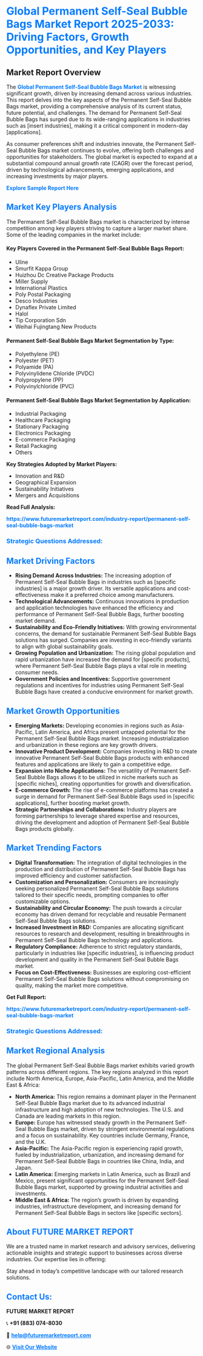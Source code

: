 <h1 style="color: #007BFF;">Global Permanent Self-Seal Bubble Bags Market Report 2025-2033: Driving Factors, Growth Opportunities, and Key Players</h1>

<section id="overview">
<h2>Market Report Overview</h2>
<p>The <a href="https://www.futuremarketreport.com/industry-report/permanent-self-seal-bubble-bags-market" style="color: #007BFF; text-decoration: none;"><strong>Global Permanent Self-Seal Bubble Bags Market</strong></a> is witnessing significant growth, driven by increasing demand across various industries. This report delves into the key aspects of the Permanent Self-Seal Bubble Bags market, providing a comprehensive analysis of its current status, future potential, and challenges. The demand for Permanent Self-Seal Bubble Bags has surged due to its wide-ranging applications in industries such as [insert industries], making it a critical component in modern-day [applications].</p>
<p>As consumer preferences shift and industries innovate, the Permanent Self-Seal Bubble Bags market continues to evolve, offering both challenges and opportunities for stakeholders. The global market is expected to expand at a substantial compound annual growth rate (CAGR) over the forecast period, driven by technological advancements, emerging applications, and increasing investments by major players.</p>
</section>

<section id="overview">
<p><a href="https://www.futuremarketreport.com/request-sample/reportId=85284" style="color: #007BFF; text-decoration: none;"><strong>Explore Sample Report Here</strong></a></p>
</section>

<section id="key-players">
<h2 style="color: #007BFF;">Market Key Players Analysis</h2>
<p>The Permanent Self-Seal Bubble Bags market is characterized by intense competition among key players striving to capture a larger market share. Some of the leading companies in the market include:</p>
<h4>Key Players Covered in the Permanent Self-Seal Bubble Bags Report:</h4>
<ul><li>Uline</li><li>Smurfit Kappa Group</li><li>Huizhou Dc Creative Package Products</li><li>Miller Supply</li><li>International Plastics</li><li>Poly Postal Packaging</li><li>Desco Industries</li><li>Dynaflex Private Limited</li><li>Halol</li><li>Tip Corporation Sdn</li><li>Weihai Fujingtang New Products</li></ul>
<h4>Permanent Self-Seal Bubble Bags Market Segmentation by Type:</h4>
<ul><li>Polyethylene (PE)</li><li>Polyester (PET)</li><li>Polyamide (PA)</li><li>Polyvinylidene Chloride (PVDC)</li><li>Polypropylene (PP)</li><li>Polyvinylchloride (PVC)</li></ul>

<h4>Permanent Self-Seal Bubble Bags Market Segmentation by Application:</h4>
<ul><li>Industrial Packaging</li><li>Healthcare Packaging</li><li>Stationary Packaging</li><li>Electronics Packaging</li><li>E-commerce Packaging</li><li>Retail Packaging</li><li>Others</li></ul>
<p><strong>Key Strategies Adopted by Market Players:</strong></p>
<ul>
<li>Innovation and R&D</li>
<li>Geographical Expansion</li>
<li>Sustainability Initiatives</li>
<li>Mergers and Acquisitions</li>
</ul>
</section>

<section>
<p><strong>Read Full Analysis: </strong></p><a href="https://www.futuremarketreport.com/industry-report/permanent-self-seal-bubble-bags-market" style="color: #007BFF; text-decoration: none;"><strong>https://www.futuremarketreport.com/industry-report/permanent-self-seal-bubble-bags-market</strong></a>
<h3 style="color: #007BFF;">Strategic Questions Addressed:</h3>
</section>

<section id="driving-factors">
<h2 style="color: #007BFF;">Market Driving Factors</h2>
<ul>
<li><strong>Rising Demand Across Industries:</strong> The increasing adoption of Permanent Self-Seal Bubble Bags in industries such as [specific industries] is a major growth driver. Its versatile applications and cost-effectiveness make it a preferred choice among manufacturers.</li>
<li><strong>Technological Advancements:</strong> Continuous innovations in production and application technologies have enhanced the efficiency and performance of Permanent Self-Seal Bubble Bags, further boosting market demand.</li>
<li><strong>Sustainability and Eco-Friendly Initiatives:</strong> With growing environmental concerns, the demand for sustainable Permanent Self-Seal Bubble Bags solutions has surged. Companies are investing in eco-friendly variants to align with global sustainability goals.</li>
<li><strong>Growing Population and Urbanization:</strong> The rising global population and rapid urbanization have increased the demand for [specific products], where Permanent Self-Seal Bubble Bags plays a vital role in meeting consumer needs.</li>
<li><strong>Government Policies and Incentives:</strong> Supportive government regulations and incentives for industries using Permanent Self-Seal Bubble Bags have created a conducive environment for market growth.</li>
</ul>
</section>

<section id="growth-opportunities">
<h2 style="color: #007BFF;">Market Growth Opportunities</h2>
<ul>
<li><strong>Emerging Markets:</strong> Developing economies in regions such as Asia-Pacific, Latin America, and Africa present untapped potential for the Permanent Self-Seal Bubble Bags market. Increasing industrialization and urbanization in these regions are key growth drivers.</li>
<li><strong>Innovative Product Development:</strong> Companies investing in R&D to create innovative Permanent Self-Seal Bubble Bags products with enhanced features and applications are likely to gain a competitive edge.</li>
<li><strong>Expansion into Niche Applications:</strong> The versatility of Permanent Self-Seal Bubble Bags allows it to be utilized in niche markets such as [specific niches], creating opportunities for growth and diversification.</li>
<li><strong>E-commerce Growth:</strong> The rise of e-commerce platforms has created a surge in demand for Permanent Self-Seal Bubble Bags used in [specific applications], further boosting market growth.</li>
<li><strong>Strategic Partnerships and Collaborations:</strong> Industry players are forming partnerships to leverage shared expertise and resources, driving the development and adoption of Permanent Self-Seal Bubble Bags products globally.</li>
</ul>
</section>

<section id="trending-factors">
<h2 style="color: #007BFF;">Market Trending Factors</h2>
<ul>
<li><strong>Digital Transformation:</strong> The integration of digital technologies in the production and distribution of Permanent Self-Seal Bubble Bags has improved efficiency and customer satisfaction.</li>
<li><strong>Customization and Personalization:</strong> Consumers are increasingly seeking personalized Permanent Self-Seal Bubble Bags solutions tailored to their specific needs, prompting companies to offer customizable options.</li>
<li><strong>Sustainability and Circular Economy:</strong> The push towards a circular economy has driven demand for recyclable and reusable Permanent Self-Seal Bubble Bags solutions.</li>
<li><strong>Increased Investment in R&D:</strong> Companies are allocating significant resources to research and development, resulting in breakthroughs in Permanent Self-Seal Bubble Bags technology and applications.</li>
<li><strong>Regulatory Compliance:</strong> Adherence to strict regulatory standards, particularly in industries like [specific industries], is influencing product development and quality in the Permanent Self-Seal Bubble Bags market.</li>
<li><strong>Focus on Cost-Effectiveness:</strong> Businesses are exploring cost-efficient Permanent Self-Seal Bubble Bags solutions without compromising on quality, making the market more competitive.</li>
</ul>
</section>

<section>
<p><strong>Get Full Report: </strong></p><a href="https://www.futuremarketreport.com/industry-report/permanent-self-seal-bubble-bags-market" style="color: #007BFF; text-decoration: none;"><strong>https://www.futuremarketreport.com/industry-report/permanent-self-seal-bubble-bags-market</strong></a>
<h3 style="color: #007BFF;">Strategic Questions Addressed:</h3>
</section>


<section id="regional-analysis">
<h2 style="color: #007BFF;">Market Regional Analysis</h2>
<p>The global Permanent Self-Seal Bubble Bags market exhibits varied growth patterns across different regions. The key regions analyzed in this report include North America, Europe, Asia-Pacific, Latin America, and the Middle East & Africa:</p>
<ul>
<li><strong>North America:</strong> This region remains a dominant player in the Permanent Self-Seal Bubble Bags market due to its advanced industrial infrastructure and high adoption of new technologies. The U.S. and Canada are leading markets in this region.</li>
<li><strong>Europe:</strong> Europe has witnessed steady growth in the Permanent Self-Seal Bubble Bags market, driven by stringent environmental regulations and a focus on sustainability. Key countries include Germany, France, and the U.K.</li>
<li><strong>Asia-Pacific:</strong> The Asia-Pacific region is experiencing rapid growth, fueled by industrialization, urbanization, and increasing demand for Permanent Self-Seal Bubble Bags in countries like China, India, and Japan.</li>
<li><strong>Latin America:</strong> Emerging markets in Latin America, such as Brazil and Mexico, present significant opportunities for the Permanent Self-Seal Bubble Bags market, supported by growing industrial activities and investments.</li>
<li><strong>Middle East & Africa:</strong> The region’s growth is driven by expanding industries, infrastructure development, and increasing demand for Permanent Self-Seal Bubble Bags in sectors like [specific sectors].</li>
</ul>
</section>

<footer>
<h2 style="color: #007BFF;">About FUTURE MARKET REPORT</h2>
<p>We are a trusted name in market research and advisory services, delivering actionable insights and strategic support to businesses across diverse industries. Our expertise lies in offering:</p>

<p>Stay ahead in today’s competitive landscape with our tailored research solutions.</p>

<h2 style="color: #007BFF;">Contact Us:</h2>
<p><strong>FUTURE MARKET REPORT</strong></p>
<p>📞 <strong>+91 (883) 074-8030</strong></p>
<p>📧 <strong><a href="mailto:help@futuremarketreport.com" style="color: #007BFF;">help@futuremarketreport.com</a></strong></p>
<p>🌐 <strong><a href="https://www.futuremarketreport.com/" style="color: #007BFF;">Visit Our Website</a></strong></p>
</footer>